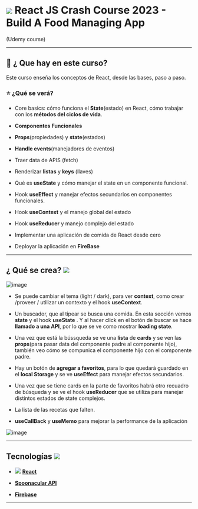 # <img src="https://img.icons8.com/office/46/null/react.png"/> React JS Crash Course 2023 - Build A Food Managing App 
 (Udemy course)

---

## :book: ¿ Que hay en este curso?

Este curso enseña los conceptos de React, desde las bases, paso a paso.

### :star: ¿Qué se verá?

- Core basics: cómo funciona el **State**(estado) en React, cómo trabajar con los **métodos del ciclos de vida**.

- **Componentes Funcionales**

- **Props**(propiedades) y **state**(estados) 

- **Handle events**(manejadores de eventos)

- Traer data de APIS (fetch)

- Renderizar **listas** y **keys** (llaves)

- Qué es **useState**  y cómo manejar el state en un componente funcional.

- Hook **useEffect** y manejar efectos secundarios en componentes funcionales.

- Hook **useContext** y el manejo global del estado

- Hook **useReducer** y manejo complejo del estado

- Implementar una aplicación de comida de React desde cero

- Deployar la aplicación en **FireBase**


---

## ¿ Qué se crea? <img src="https://img.icons8.com/office/30/null/maintenance.png"/>

![image](https://user-images.githubusercontent.com/72580574/211315037-a5b6c8c8-a7a8-4536-881f-2449b84f8ab5.png)

- Se puede cambiar el tema (light / dark), para ver **context**, como crear /proveer / utilizar un contexto y el hook **useContext**. 

- Un buscador, que al tipear se busca una comida. En esta sección vemos **state** y el hook **useState** . Y al hacer click en el botón de buscar se hace **llamado a una API**, por lo que se ve como mostrar **loading state**.

- Una vez que está la bússqueda se ve una **lista** de **cards** y se ven las **props**(para pasar data del componente padre al componente hijo), también veo cómo se compunica el componente hijo con el componente padre.

- Hay un botón de **agregar a favoritos**, para lo que quedará guardado en el **local Storage** y se ve **useEffect** para manejar efectos secundarios.

- Una vez que se tiene cards en la parte de favoritos habrá otro recuadro de búsqueda y se ve el hook **useReducer** que se utiliza para manejar distintos estados de state complejos.

- La lista de las recetas que falten.

- **useCallBack** y **useMemo** para mejorar la performance de la aplicación

![image](https://user-images.githubusercontent.com/72580574/212095758-f2e6dd7b-8b36-48eb-a46e-3111ab57a819.png)


---

## Tecnologías <img src="https://img.icons8.com/office/30/null/maintenance.png"/>

- <img src="https://img.icons8.com/office/30/null/react.png"/>  [**React**](https://beta.reactjs.org/)

- [**Spoonacular API**](https://spoonacular.com/food-api)

- [**Firebase**](https://firebase.google.com/)

---
